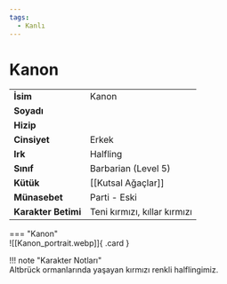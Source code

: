 ```yaml
---
tags:
  - Kanlı
---  
```

# Kanon   
  
<div class="grid" markdown>  
  
|  |  |  
|---|---|  
| **İsim** | Kanon |  
| **Soyadı** |  |  
| **Hizip** |  |  
| **Cinsiyet** | Erkek |  
| **Irk** | Halfling |  
| **Sınıf** | Barbarian (Level 5) |  
| **Kütük** | [[Kutsal Ağaçlar]] |  
| **Münasebet** | Parti - Eski |  
| **Karakter Betimi** | Teni kırmızı, kıllar kırmızı |  
  
  
=== "Kanon"  
	![[Kanon_portrait.webp]]{ .card }  
  
</div>  
  
!!! note "Karakter Notları"  
	Altbrück ormanlarında yaşayan kırmızı renkli halflingimiz.  